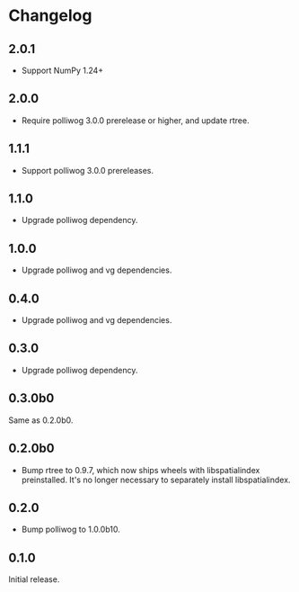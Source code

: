 # Changelog

## 2.0.1

- Support NumPy 1.24+


## 2.0.0

- Require polliwog 3.0.0 prerelease or higher, and update rtree.


## 1.1.1

- Support polliwog 3.0.0 prereleases.


## 1.1.0

- Upgrade polliwog dependency.


## 1.0.0

- Upgrade polliwog and vg dependencies.


## 0.4.0

- Upgrade polliwog and vg dependencies.


## 0.3.0

- Upgrade polliwog dependency.


## 0.3.0b0

Same as 0.2.0b0.


## 0.2.0b0

- Bump rtree to 0.9.7, which now ships wheels with libspatialindex
  preinstalled. It's no longer necessary to separately install libspatialindex.


## 0.2.0

- Bump polliwog to 1.0.0b10.


## 0.1.0

Initial release.
